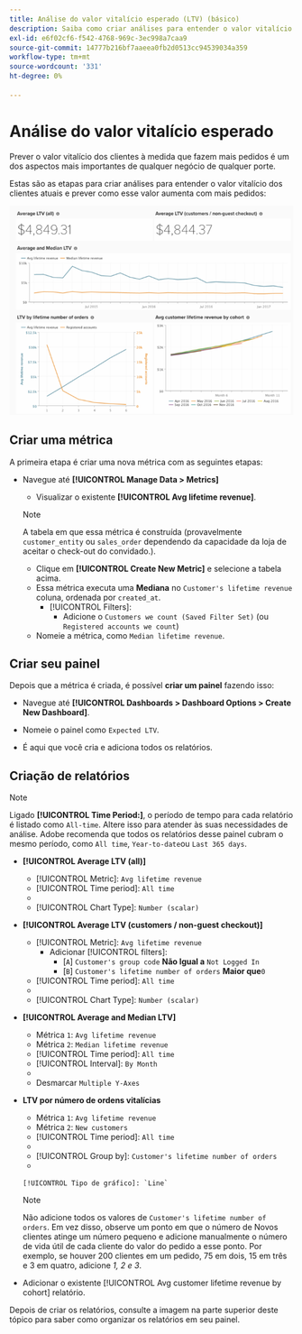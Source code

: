 ```yaml
---
title: Análise do valor vitalício esperado (LTV) (básico)
description: Saiba como criar análises para entender o valor vitalício dos clientes atuais e prever como esse valor aumenta com mais pedidos.
exl-id: e6f02cf6-f542-4768-969c-3ec998a7caa9
source-git-commit: 14777b216bf7aaeea0fb2d0513cc94539034a359
workflow-type: tm+mt
source-wordcount: '331'
ht-degree: 0%

---
```


# Análise do valor vitalício esperado

Prever o valor vitalício dos clientes à medida que fazem mais pedidos é um dos aspectos mais importantes de qualquer negócio de qualquer porte.

Estas são as etapas para criar análises para entender o valor vitalício dos clientes atuais e prever como esse valor aumenta com mais pedidos:

![valor vitalício esperado](../../assets/expected_ltv_720.png)

## Criar uma métrica

A primeira etapa é criar uma nova métrica com as seguintes etapas:
* Navegue até **[!UICONTROL Manage Data > Metrics]**
   * Visualizar o existente **[!UICONTROL Avg lifetime revenue]**.

   >[!NOTE]
   >
   >A tabela em que essa métrica é construída (provavelmente `customer_entity` ou `sales_order` dependendo da capacidade da loja de aceitar o check-out do convidado.).

   * Clique em **[!UICONTROL Create New Metric]** e selecione a tabela acima.
   * Essa métrica executa uma **Mediana** no `Customer's lifetime revenue` coluna, ordenada por `created_at`.
      * [!UICONTROL Filters]:
         * Adicione o `Customers we count (Saved Filter Set)` (ou `Registered accounts we count`)
   * Nomeie a métrica, como `Median lifetime revenue`.



## Criar seu painel

Depois que a métrica é criada, é possível **criar um painel** fazendo isso:
* Navegue até **[!UICONTROL Dashboards > Dashboard Options > Create New Dashboard]**.
* Nomeie o painel como `Expected LTV`.

* É aqui que você cria e adiciona todos os relatórios.

## Criação de relatórios

>[!NOTE]
>
>Ligado **[!UICONTROL Time Period:]**, o período de tempo para cada relatório é listado como `All-time`. Altere isso para atender às suas necessidades de análise. Adobe recomenda que todos os relatórios desse painel cubram o mesmo período, como `All time`, `Year-to-date`ou `Last 365 days`.

* **[!UICONTROL Average LTV (all)]**
   * [!UICONTROL Metric]: `Avg lifetime revenue`
   * [!UICONTROL Time period]: `All time`
   * 
      [!UICONTROL Intervalo]: `None`
   * [!UICONTROL Chart Type]: `Number (scalar)`

* **[!UICONTROL Average LTV (customers / non-guest checkout)]**
   * [!UICONTROL Metric]: `Avg lifetime revenue`
      * Adicionar [!UICONTROL filters]:
         * [`A`] `Customer's group code` **Não Igual a** `Not Logged In`
         * [`B`] `Customer's lifetime number of orders` **Maior que**`0`
   * [!UICONTROL Time period]: `All time`
   * 
      [!UICONTROL Intervalo]: `None`
   * [!UICONTROL Chart Type]: `Number (scalar)`


* **[!UICONTROL Average and Median LTV]**
   * Métrica `1`: `Avg lifetime revenue`
   * Métrica `2`: `Median lifetime revenue`
   * [!UICONTROL Time period]: `All time`
   * [!UICONTROL Interval]: `By Month`
   * 
      [!UICONTROL Tipo de gráfico]: `Line`
   * Desmarcar `Multiple Y-Axes`

* **LTV por número de ordens vitalícias**
   * Métrica `1`: `Avg lifetime revenue`
   * Métrica `2`: `New customers`
   * [!UICONTROL Time period]: `All time`
   * 
      [!UICONTROL Intervalo]: `None`
   * [!UICONTROL Group by]: `Customer's lifetime number of orders`
   * 

      [!UICONTROL Tipo de gráfico]: `Line`
   >[!NOTE]
   >
   >Não adicione todos os valores de `Customer's lifetime number of orders`. Em vez disso, observe um ponto em que o número de Novos clientes atinge um número pequeno e adicione manualmente o número de vida útil de cada cliente do valor do pedido a esse ponto. Por exemplo, se houver 200 clientes em um pedido, 75 em dois, 15 em três e 3 em quatro, adicione *1, 2 e 3*.

* Adicionar o existente [!UICONTROL Avg customer lifetime revenue by cohort] relatório.

Depois de criar os relatórios, consulte a imagem na parte superior deste tópico para saber como organizar os relatórios em seu painel.
